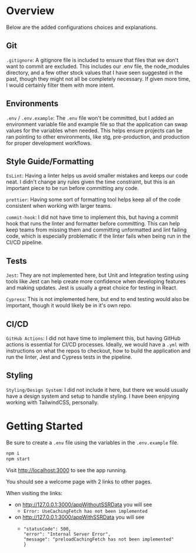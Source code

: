 # Overview
Below are the added configurations choices and explanations.

## Git
`.gitignore`: A gitignore file is included to ensure that files that we don't want to commit are excluded. This includes our .env file, the node_modules directory, and a few other stock values that I have seen suggested in the past, though they might not all be completely necessary. If given more time, I would certainly filter them with more intent.

## Environments
`.env` / `.env.example`: The `.env` file won't be committed, but I added an environment variable file and example file so that the application can swap values for the variables when needed. This helps ensure projects can be ran pointing to other environments, like stg, pre-production, and production for proper development workflows.

## Style Guide/Formatting
`EsLint`: Having a linter helps us avoid smaller mistakes and keeps our code neat. I didn't change any rules given the time constraint, but this is an important piece to be run before committing any code.

`prettier`: Having some sort of formatting tool helps keep all of the code consistent when working with larger teams.

`commit-hook`: I did not have time to implement this, but having a commit hook that runs the linter and formatter before committing. This can help keep teams from missing them and committing unformatted and lint failing code, which is especially problematic if the linter fails when being run in the CI/CD pipeline.

## Tests
`Jest`: They are not implemented here, but Unit and Integration testing using tools like Jest can help create more confidence when developing features and making updates. Jest is usually a great choice for testing in React.

`Cypress`: This is not implemented here, but end to end testing would also be important, though it would likely be in it's own repo.

## CI/CD
`GitHub Actions`: I did not have time to implement this, but having GitHub actions is essential for CI/CD processes. Ideally, we would have a `.yml` with instructions on what the repos to checkout, how to build the application and run the linter, Jest and Cypress tests in the pipeline.

## Styling
`Styling/Design System`: I did not include it here, but there we would usually have a design system and setup to handle styling. I have been enjoying working with TailwindCSS, personally.

# Getting Started

Be sure to create a `.env` file using the variables in the `.env.example` file.

```bash
npm i
npm start
```

Visit [http://localhost:3000](http://localhost:3000) to see the app running.

You should see a welcome page with 2 links to other pages.

When visiting the links:
* on http://127.0.0.1:3000/appWithoutSSRData you will see 
  - `Error: UseCachingFetch has not been implemented`
* on http://127.0.0.1:3000/appWithSSRData you will see
  - ```{
    "statusCode": 500,
    "error": "Internal Server Error",
    "message": "preloadCachingFetch has not been implemented"
    }

